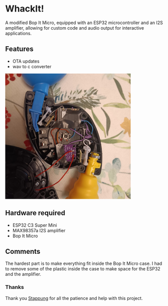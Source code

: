 # WhackIt!

A modified Bop It Micro, equipped with an ESP32 microcontroller and an I2S amplifier, allowing for custom code and audio output for interactive applications.

## Features
- OTA updates
- wav to c converter

<img src="./docs/bopit.jpg" width="400">

## Hardware required

- ESP32 C3 Super Mini 
- MAX98357a I2S amplifier
- Bop It Micro

## Comments

The hardest part is to make everything fit inside the Bop It Micro case. I had to remove some of the plastic inside the case to make space for the ESP32 and the amplifier. 



### Thanks
Thank you [Stappung](https://github.com/Stappung) for all the patience and help with this project.